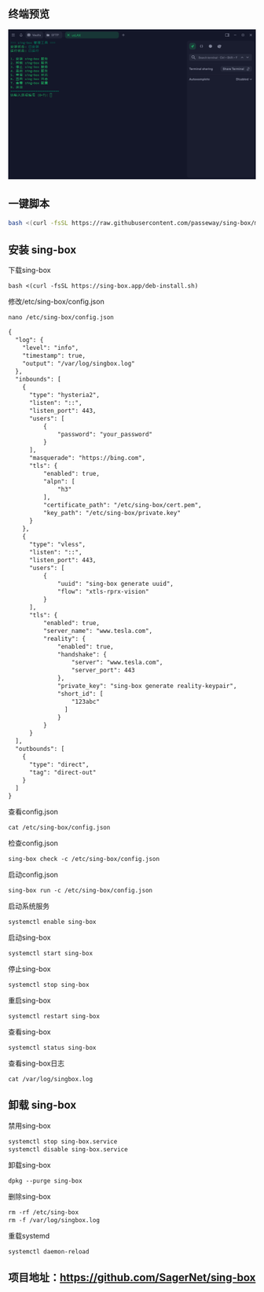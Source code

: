 ## 终端预览

![preview](预览.png)

## 一键脚本
```bash
bash <(curl -fsSL https://raw.githubusercontent.com/passeway/sing-box/main/sing-box.sh)
```
## 安装 sing-box
下载sing-box
```
bash <(curl -fsSL https://sing-box.app/deb-install.sh)
```
修改/etc/sing-box/config.json
```
nano /etc/sing-box/config.json
```
```
{
  "log": {
    "level": "info",
    "timestamp": true,
    "output": "/var/log/singbox.log"
  },
  "inbounds": [
    {
      "type": "hysteria2",
      "listen": "::",
      "listen_port": 443,
      "users": [
          {
              "password": "your_password" 
          }
      ],
      "masquerade": "https://bing.com",
      "tls": {
          "enabled": true,
          "alpn": [
              "h3"
          ],
          "certificate_path": "/etc/sing-box/cert.pem",
          "key_path": "/etc/sing-box/private.key"
      }
    },
    {
      "type": "vless",
      "listen": "::",
      "listen_port": 443,
      "users": [
          {
              "uuid": "sing-box generate uuid",
              "flow": "xtls-rprx-vision"
          }
      ],
      "tls": {
          "enabled": true,
          "server_name": "www.tesla.com", 
          "reality": {
              "enabled": true,
              "handshake": {
                  "server": "www.tesla.com", 
                  "server_port": 443
              },
              "private_key": "sing-box generate reality-keypair", 
              "short_id": [
                  "123abc"
                ]
              }
          }
      }
  ],
  "outbounds": [
    {
      "type": "direct",
      "tag": "direct-out"
    }
  ]
}
```
查看config.json
```
cat /etc/sing-box/config.json
```
检查config.json
```
sing-box check -c /etc/sing-box/config.json
```
启动config.json
```
sing-box run -c /etc/sing-box/config.json
```
启动系统服务
```
systemctl enable sing-box
```
启动sing-box
```
systemctl start sing-box
```
停止sing-box
```
systemctl stop sing-box
```
重启sing-box
```
systemctl restart sing-box
```
查看sing-box
```
systemctl status sing-box
```
查看sing-box日志
```
cat /var/log/singbox.log
```


## 卸载 sing-box
禁用sing-box
```
systemctl stop sing-box.service
systemctl disable sing-box.service
```
卸载sing-box
```
dpkg --purge sing-box
```
删除sing-box
```
rm -rf /etc/sing-box
rm -f /var/log/singbox.log
```
重载systemd
```
systemctl daemon-reload
```

## 项目地址：https://github.com/SagerNet/sing-box

